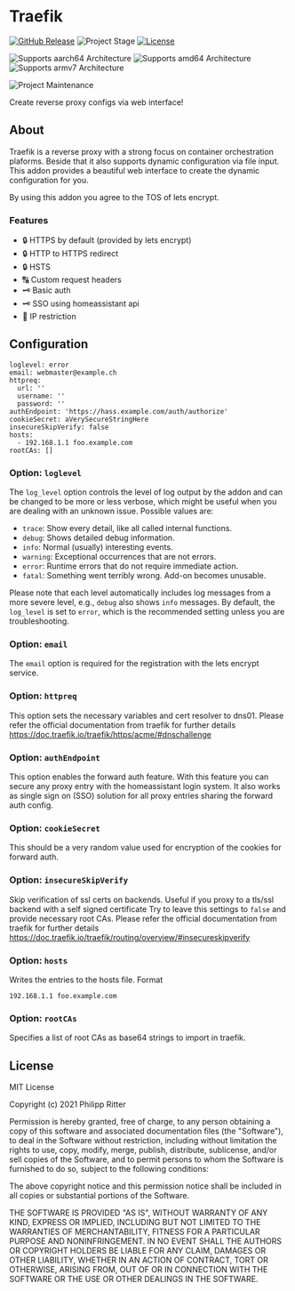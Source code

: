 # Traefik

[![GitHub Release][releases-shield]][releases]
![Project Stage][project-stage-shield]
[![License][license-shield]](LICENSE.md)

![Supports aarch64 Architecture][aarch64-shield]
![Supports amd64 Architecture][amd64-shield]
![Supports armv7 Architecture][armv7-shield]

![Project Maintenance][maintenance-shield]


Create reverse proxy configs via web interface!

## About

Traefik is a reverse proxy with a strong focus on container orchestration plaforms. Beside that it also supports
dynamic configuration via file input. This addon provides a beautiful web interface to create the
dynamic configuration for you.

By using this addon you agree to the TOS of lets encrypt.

### Features

* 🔒 HTTPS by default (provided by lets encrypt)
* 🔒 HTTP to HTTPS redirect
* 🔒 HSTS
* 🔠 Custom request headers
* 🗝️ Basic auth
* 🗝️ SSO using homeassistant api
* 🚪 IP restriction

## Configuration
```
loglevel: error
email: webmaster@example.ch
httpreq:
  url: ''
  username: ''
  password: ''
authEndpoint: 'https://hass.example.com/auth/authorize'
cookieSecret: aVerySecureStringHere
insecureSkipVerify: false
hosts:
  - 192.168.1.1 foo.example.com
rootCAs: []
```
### Option: ```loglevel```
The `log_level` option controls the level of log output by the addon and can
be changed to be more or less verbose, which might be useful when you are
dealing with an unknown issue. Possible values are:

- `trace`: Show every detail, like all called internal functions.
- `debug`: Shows detailed debug information.
- `info`: Normal (usually) interesting events.
- `warning`: Exceptional occurrences that are not errors.
- `error`:  Runtime errors that do not require immediate action.
- `fatal`: Something went terribly wrong. Add-on becomes unusable.

Please note that each level automatically includes log messages from a
more severe level, e.g., `debug` also shows `info` messages. By default,
the `log_level` is set to `error`, which is the recommended setting unless
you are troubleshooting.

### Option: ```email```
The `email` option is required for the registration with the lets encrypt service.

### Option: ```httpreq```
This option sets the necessary variables and cert resolver to dns01.
Please refer the official documentation from traefik for further details https://doc.traefik.io/traefik/https/acme/#dnschallenge

### Option: ```authEndpoint```
This option enables the forward auth feature. With this feature you can secure any proxy entry with the homeassistant login system.
It also works as single sign on (SSO) solution for all proxy entries sharing the forward auth config.

### Option: ```cookieSecret```
This should be a very random value used for encryption of the cookies for forward auth.

### Option: ```insecureSkipVerify```
Skip verification of ssl certs on backends. Useful if you proxy to a tls/ssl backend with a self signed certificate
Try to leave this settings to `false` and provide necessary root CAs.
Please refer the official documentation from traefik for further details https://doc.traefik.io/traefik/routing/overview/#insecureskipverify

### Option: ```hosts```
Writes the entries to the hosts file.
Format
```
192.168.1.1 foo.example.com
```

### Option: ```rootCAs```
Specifies a list of root CAs as base64 strings to import in traefik.

## License

MIT License

Copyright (c) 2021 Philipp Ritter

Permission is hereby granted, free of charge, to any person obtaining a copy
of this software and associated documentation files (the "Software"), to deal
in the Software without restriction, including without limitation the rights
to use, copy, modify, merge, publish, distribute, sublicense, and/or sell
copies of the Software, and to permit persons to whom the Software is
furnished to do so, subject to the following conditions:

The above copyright notice and this permission notice shall be included in all
copies or substantial portions of the Software.

THE SOFTWARE IS PROVIDED "AS IS", WITHOUT WARRANTY OF ANY KIND, EXPRESS OR
IMPLIED, INCLUDING BUT NOT LIMITED TO THE WARRANTIES OF MERCHANTABILITY,
FITNESS FOR A PARTICULAR PURPOSE AND NONINFRINGEMENT. IN NO EVENT SHALL THE
AUTHORS OR COPYRIGHT HOLDERS BE LIABLE FOR ANY CLAIM, DAMAGES OR OTHER
LIABILITY, WHETHER IN AN ACTION OF CONTRACT, TORT OR OTHERWISE, ARISING FROM,
OUT OF OR IN CONNECTION WITH THE SOFTWARE OR THE USE OR OTHER DEALINGS IN THE
SOFTWARE.

[aarch64-shield]: https://img.shields.io/badge/aarch64-yes-green.svg
[amd64-shield]: https://img.shields.io/badge/amd64-yes-green.svg
[armv7-shield]: https://img.shields.io/badge/armv7-yes-green.svg
[license-shield]: https://img.shields.io/github/license/pheelee/hassio-addon-traefik.svg
[maintenance-shield]: https://img.shields.io/maintenance/yes/2021.svg
[project-stage-shield]: https://img.shields.io/badge/project%20stage-stable-green.svg
[releases-shield]: https://img.shields.io/github/release/pheelee/hassio-addon-traefik.svg
[releases]: https://github.com/pheelee/hassio-addon-traefik/releases
[repository]: https://github.com/pheelee/hassio